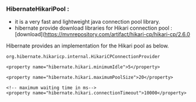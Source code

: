 ### HibernateHikariPool :
      
- it is a very fast and lightweight java connection pool library.
- hibernate provide download libraries for Hikari connection pool : [download](https://mvnrepository.com/artifact/hikari-cp/hikari-cp/2.6.0

Hibernate provides an implementation for the Hikari pool as below.
``` 
org.hibernate.hikaricp.internal.HikariCPConnectionProvider
```

```
<property name="hibernate.hikari.minimumIdle">5</property> 
		
<property name="hibernate.hikari.maximumPoolSize">20</property> 
		
<!-- maximum waiting time in ms-->
<property name="hibernate.hikari.connectionTimeout">10000</property>
	
```

